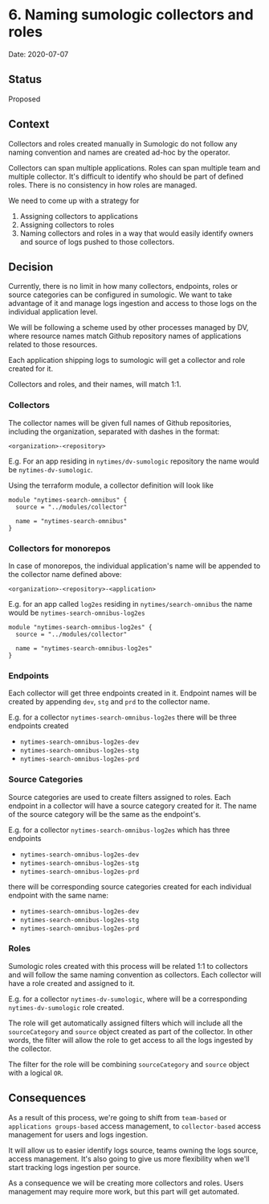 # 6. Naming sumologic collectors and roles

Date: 2020-07-07

## Status

Proposed

## Context

Collectors and roles created manually in Sumologic do not follow any naming convention and names are created ad-hoc by the operator.

Collectors can span multiple applications. Roles can span multiple team and multiple collector. It's difficult to identify who should be part of defined roles. There is no consistency in how roles are managed.

We need to come up with a strategy for
1) Assigning collectors to applications
2) Assigning collectors to roles
3) Naming collectors and roles in a way that would easily identify owners and source of logs pushed to those collectors.

## Decision

Currently, there is no limit in how many collectors, endpoints, roles or source categories can be configured in sumologic. We want to take advantage of it and manage logs ingestion and access to those logs on the individual application level. 

We will be following a scheme used by other processes managed by DV, where resource names match Github repository names of applications related to those resources.

Each application shipping logs to sumologic will get a collector and role created for it.

Collectors and roles, and their names, will match 1:1.

### Collectors

The collector names will be given full names of Github repositories, including the organization, separated with dashes in the format:

`<organization>-<repository>`

E.g. For an app residing in `nytimes/dv-sumologic` repository the name would be `nytimes-dv-sumologic`.

Using the terraform module, a collector definition will look like


```hcl
module "nytimes-search-omnibus" {
  source = "../modules/collector"

  name = "nytimes-search-omnibus"
}
```

### Collectors for monorepos

In case of monorepos, the individual application's name will be appended to the collector name defined above:

`<organization>-<repository>-<application>`

E.g. for an app called `log2es` residing in `nytimes/search-omnibus` the name would be `nytimes-search-omnibus-log2es`

```hcl
module "nytimes-search-omnibus-log2es" {
  source = "../modules/collector"

  name = "nytimes-search-omnibus-log2es"
}
```

### Endpoints

Each collector will get three endpoints created in it. Endpoint names will be created by appending `dev`, `stg` and `prd` to the collector name.

E.g. for a collector `nytimes-search-omnibus-log2es` there will be three endpoints created

* `nytimes-search-omnibus-log2es-dev`
* `nytimes-search-omnibus-log2es-stg`
* `nytimes-search-omnibus-log2es-prd`

### Source Categories

Source categories are used to create filters assigned to roles. Each endpoint in a collector will have a source category created for it. The name of the source category will be the same as the endpoint's.

E.g. for a collector `nytimes-search-omnibus-log2es` which has three endpoints

* `nytimes-search-omnibus-log2es-dev`
* `nytimes-search-omnibus-log2es-stg`
* `nytimes-search-omnibus-log2es-prd`

there will be corresponding source categories created for each individual endpoint with the same name:

* `nytimes-search-omnibus-log2es-dev`
* `nytimes-search-omnibus-log2es-stg`
* `nytimes-search-omnibus-log2es-prd`

### Roles

Sumologic roles created with this process will be related 1:1 to collectors and will follow the same naming convention as collectors. Each collector will have a role created and assigned to it.

E.g. for a collector `nytimes-dv-sumologic`, where will be a corresponding `nytimes-dv-sumologic` role created.

The role will get automatically assigned filters which will include all the `sourceCategory` and `source` object created as part of the collector. In other words, the filter will allow the role to get access to all the logs ingested by the collector.

The filter for the role will be combining `sourceCategory` and `source` object with a logical `OR`.


## Consequences

As a result of this process, we're going to shift from `team-based` or `applications groups-based` access management, to `collector-based` access management for users and logs ingestion.

It will allow us to easier identify logs source, teams owning the logs source, access management. It's also going to give us more flexibility when we'll start tracking logs ingestion per source.

As a consequence we will be creating more collectors and roles. Users management may require more work, but this part will get automated.
